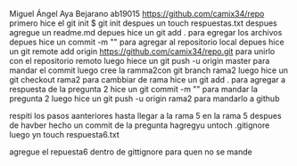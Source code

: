 Miguel Ángel Aya Bejarano ab19015 https://github.com/camix34/repo
primero hice el git init $ git init
despues un touch respuestas.txt
despues agregue un readme.md
depues hice un git add . para egregar los archivos
depues hice un commit -m "" para agregar al repositorio local
depues hice un git remote add origin https://github.com/camix34/repo.git para unirlo con el repositorio remoto
luego hiece un git push -u origin master para mandar el commit 
luego cree la ramma2con git branch rama2
luego hice un git checkout rama2 para cambbiar de rama
hice un git add . para agregar a respuesta de la pregunta 2
hice un git commit -m "" para mandar la pregunta 2
luego hice un git push -u origin rama2 para mandarlo a github

respiti los pasos aanteriores hasta llegar a la rama 5
en la rama 5 despues de havber hecho un commit de la pregunta 
hagregyu untoch .gitignore
luego yn touch respuesta6.txt

agregue el repuesta6 dentro de gittignore para quen no se mande
